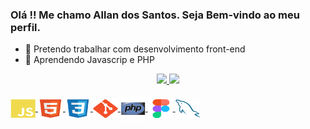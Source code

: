 ### Olá !! Me chamo Allan dos Santos. Seja Bem-vindo ao meu perfil.

- 🔭 Pretendo trabalhar com desenvolvimento front-end 
- 🌱 Aprendendo Javascrip e PHP



<div align="center">
  <a href="https://github.com/Dev-allanSantos">
  <img height="180em" src="https://github-readme-stats.vercel.app/api?username=Dev-allanSantos&show_icons=true&theme=dracula&include_all_commits=true&count_private=true"/>
  <img height="180em" src="https://github-readme-stats.vercel.app/api/top-langs/?username=Dev-allanSantos&layout=compact&langs_count=7&theme=dracula"/>
</div>
  
  <div style="display: inline_block"><br>
  <img align="center" alt="Allan-Js" height="30" width="40" src="https://raw.githubusercontent.com/devicons/devicon/master/icons/javascript/javascript-plain.svg">
  
  <img align="center" alt="Allan-HTML" height="30" width="40" src="https://raw.githubusercontent.com/devicons/devicon/master/icons/html5/html5-original.svg">
  <img align="center" alt="Allan-CSS" height="30" width="40" src="https://raw.githubusercontent.com/devicons/devicon/master/icons/css3/css3-original.svg">
  <img align="center" alt="Allan-GIT" height="30" width="40" src="https://raw.githubusercontent.com/devicons/devicon/master/icons/git/git-original.svg" >
  <img align="center" alt="Allan-php" height="40" width="40" src="https://raw.githubusercontent.com/devicons/devicon/master/icons/php/php-original.svg" >
  <img align="center" alt="Allan-FIGMA" height="30" width="40" src="https://raw.githubusercontent.com/devicons/devicon/master/icons/figma/figma-original.svg" >
    <img align="center" alt="Allan-GIT" height="30" width="40" src="https://raw.githubusercontent.com/devicons/devicon/master/icons/mysql/mysql-original.svg" >
</div>
  
